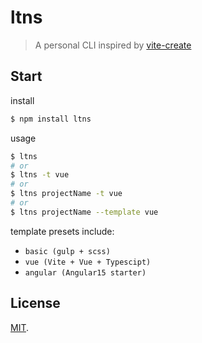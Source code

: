 # ltns
> A personal CLI inspired by [vite-create](https://github.com/vitejs/vite/tree/main/packages/create-vite)

## Start

install
```bash
$ npm install ltns
```
usage
```bash
$ ltns
# or
$ ltns -t vue
# or
$ ltns projectName -t vue
# or
$ ltns projectName --template vue
```

template presets include:
- `basic (gulp + scss)`
- `vue (Vite + Vue + Typescipt)`
- `angular (Angular15 starter)`

## License

[MIT](LICENSE).
